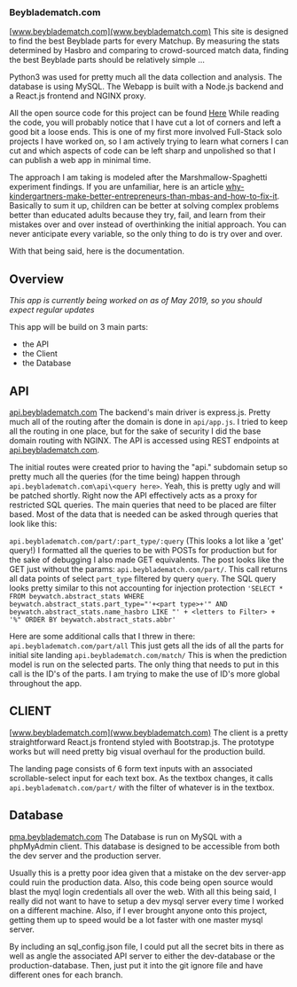 ### Beybladematch.com
[www.beybladematch.com](www.beybladematch.com)
This site is designed to find the best Beyblade parts for every Matchup. By measuring the stats determined by Hasbro and comparing to crowd-sourced match data, finding the best Beyblade parts should be relatively simple ...

Python3 was used for pretty much all the data collection and analysis. The database is using MySQL. The Webapp is built with a Node.js backend and a React.js frontend and NGINX proxy.

All the open source code for this project can be found [Here](https://github.com/ChrisWeldon/beywatch)
While reading the code, you will probably notice that I have cut a lot of corners and left a good bit a loose ends. This is one of my first more involved Full-Stack solo projects I have worked on, so I am actively trying to learn what corners I can cut and which aspects of code can be left sharp and unpolished so that I can publish a web app in minimal time.

The approach I am taking is modeled after the Marshmallow-Spaghetti experiment findings. If you are unfamiliar, here is an article [why-kindergartners-make-better-entrepreneurs-than-mbas-and-how-to-fix-it](https://www.forbes.com/sites/nathanfurr/2011/04/27/why-kindergartners-make-better-entrepreneurs-than-mbas-and-how-to-fix-it/#6de478e41394). Basically to sum it up, children can be better at solving complex problems better than educated adults because they try, fail, and learn from their mistakes over and over instead of overthinking the initial approach. You can never anticipate every variable, so the only thing to do is try over and over.

With that being said, here is the documentation.


## Overview
*This app is currently being worked on as of May 2019, so you should expect regular updates*

This app will be build on 3 main parts:
 - the API
 - the Client
 - the Database

## API
[api.beybladematch.com](api.beybladematch.com)
The backend's main driver is express.js. Pretty much all of the routing after the domain is done in `api/app.js`. I tried to keep all the routing in one place, but for the sake of security I did the base domain routing with NGINX.
The API is accessed using REST endpoints at [api.beybladematch.com](http://api.beybladematch.com).

The initial routes were created prior to having the "api." subdomain setup so pretty much all the queries (for the time being) happen through `api.beybladematch.com\api\<query here>`. Yeah, this is pretty ugly and will be patched shortly.
Right now the API effectively acts as a proxy for restricted SQL queries. The main queries that need to be placed are filter based. Most of the data that is needed can be asked through queries that look like this:

`api.beybladematch.com/part/:part_type/:query` (This looks a lot like a 'get' query!) I formatted all the queries to be with POSTs for production but for the sake of debugging I also made GET equivalents. The post looks like the GET just without the params: `api.beybladematch.com/part/`. This call returns all data points of select `part_type` filtered by query `query`. The SQL query looks pretty similar to this not accounting for injection protection `'SELECT * FROM beywatch.abstract_stats WHERE beywatch.abstract_stats.part_type="'+<part type>+'" AND beywatch.abstract_stats.name_hasbro LIKE "' + <letters to Filter> + '%" ORDER BY beywatch.abstract_stats.abbr'`

Here are some additional calls that I threw in there:
`api.beybladematch.com/part/all` This just gets all the ids of all the parts for initial site landing
`api.beybladematch.com/match/` This is when the prediction model is run on the selected parts. The only thing that needs to put in this call is the ID's of the parts. I am trying to make the use of ID's more global throughout the app.

## CLIENT
[www.beybladematch.com](www.beybladematch.com)
The client is a pretty straightforward React.js frontend styled with Bootstrap.js. The prototype works but will need pretty big visual overhaul for the production build.

The landing page consists of 6 form text inputs with an associated scrollable-select input for each text box. As the textbox changes, it calls `api.beybladematch.com/part/` with the filter of whatever is in the textbox.

## Database
[pma.beybladematch.com](pma.beybladematch.com)
The Database is run on MySQL with a phpMyAdmin client. This database is designed to be accessible from both the dev server and the production server.

Usually this is a pretty poor idea given that a mistake on the dev server-app could ruin the production data. Also, this code being open source would blast the myql login credentials all over the web. With all this being said, I really did not want to have to setup a dev mysql server every time I worked on a different machine. Also, if I ever brought anyone onto this project, getting them up to speed would be a lot faster with one master mysql server.

By including an sql_config.json file, I could put all the secret bits in there as well as angle the associated API server to either the dev-database or the production-database. Then, just put it into the git ignore file and have different ones for each branch.
